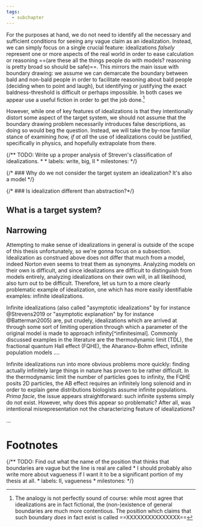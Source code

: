 ```yaml
---
tags:
  - subchapter
---
```

For the purposes at hand, we do not need to identify all the necessary and sufficient conditions for seeing any vague claim as an idealization. Instead, we can simply focus on a single crucial feature: idealizations _falsely_ represent one or more aspects of the real world in order to ease calculation or reasoning ==(are these all the things people do with models? reasoning is pretty broad so should be safe)==. This mirrors the main issue with boundary drawing: we assume we can demarcate the boundary between bald and non-bald people in order to facilitate reasoning about bald people (deciding when to point and laugh), but identifying or justifying the exact baldness-threshold is difficult or perhaps impossible. In both cases we appear use a useful fiction in order to get the job done.[^1]

However, while one of key features of idealizations is that they intentionally distort some aspect of the target system, we should not assume that the boundary drawing problem necessarily introduces false descriptions, as doing so would beg the question. Instead, we will take the by-now familiar stance of examining _how, if at all_ the use of idealizations could be justified, specifically in physics, and hopefully extrapolate from there.


{/** TODO:  Write up a proper analysis of Streven's classification of idealizations.
    * 
    * labels: write, big, II
    * milestones: 
    */}
 


{/* ### Why do we not consider the target system an idealization? It's also a model */}



{/* ### Is idealization different than abstraction?*/}

## What is a target system?


## Narrowing

Attempting to make sense of idealizations in general is outside of the scope of this thesis unfortunately, so we're gonna focus on a subsection. Idealization as construed above does not differ that much from a model, indeed Norton even seems to treat them as synonyms. Analyzing models on their own is difficult, and since idealizations are difficult to distinguish from models entirely, analyzing idealizations on their own will, in all likelihood, also turn out to be difficult. Therefore, let us turn to a more clearly problematic example of idealization, one which has more easily identifiable examples: infinite idealizations. 

Infinite idealizations (also called "asymptotic idealizations" by for instance @Strevens2019 or "asymptotic explanation" by for instance @Batterman2005) are, put crudely, idealizations which are arrived at through some sort of limiting operation through which a parameter of the original model is made to approach infinity[^infinitesimal]. Commonly discussed examples in the literature are the thermodynamic limit (TDL), the fractional quantum Hall effect (FQHE), the Aharanov-Bohm effect, infinite population models ….

Infinite idealizations run into more obvious problems more quickly: finding actually infinitely large things in nature has proven to be rather difficult. In the thermodynamic limit the number of particles goes to infinity, the FQHE posits 2D particles, the AB effect requires an infinitely long solenoid and in order to explain gene distributions biologists assume infinite populations. _Prima facie_, the issue appears straightforward: such infinite systems simply do not exist. However, why does this appear so problematic? After all, was intentional misrepresentation not the characterizing feature of idealizations? 

…



# Footnotes
[^well-behaved]: Again, Norton actually does not consider ill-behaved idealizations to be idealizations at all, but for now we shall simply pretend he does in order to compare his stance.

{/** TODO: Find out what the name of the position that thinks that boundaries are vague but the line is real are called 
    * I should probably also write more about vagueness if I want it to be a significant portion of my thesis at all. 
    * labels: II, vagueness
    * milestones: 
    */} 

[^1]: The analogy is not perfectly sound of course: while most agree that idealizations are in fact fictional, the (non-)existence of general boundaries are much more contentious. The position which claims that such boundary *does* in fact exist is called ==XXXXXXXXXXXXXXX==